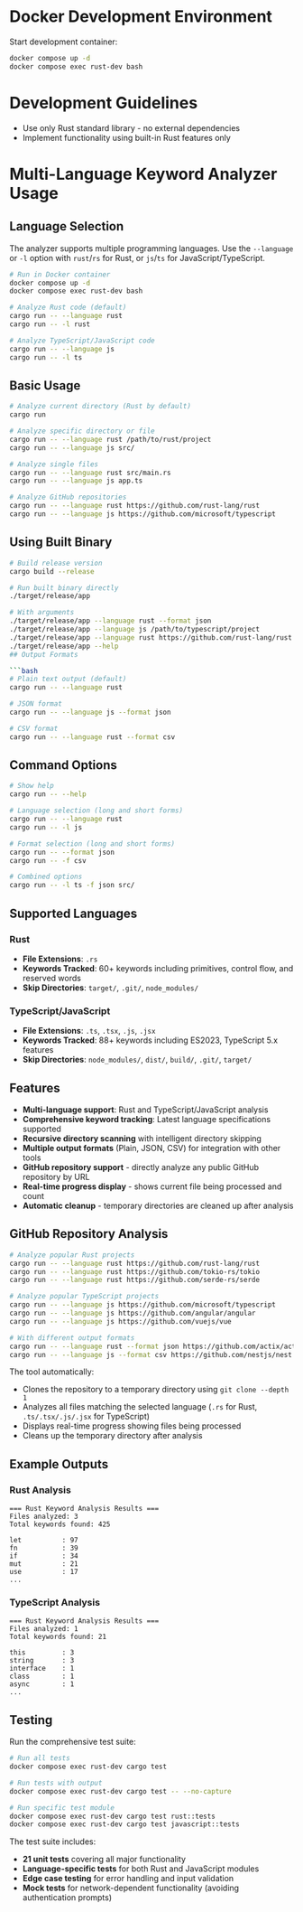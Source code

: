# Docker Development Environment

Start development container:
```bash
docker compose up -d
docker compose exec rust-dev bash
```

# Development Guidelines

- Use only Rust standard library - no external dependencies
- Implement functionality using built-in Rust features only

# Multi-Language Keyword Analyzer Usage

## Language Selection

The analyzer supports multiple programming languages. Use the `--language` or `-l` option with `rust`/`rs` for Rust, or `js`/`ts` for JavaScript/TypeScript.

```bash
# Run in Docker container
docker compose up -d
docker compose exec rust-dev bash

# Analyze Rust code (default)
cargo run -- --language rust
cargo run -- -l rust

# Analyze TypeScript/JavaScript code
cargo run -- --language js
cargo run -- -l ts
```

## Basic Usage

```bash
# Analyze current directory (Rust by default)
cargo run

# Analyze specific directory or file
cargo run -- --language rust /path/to/rust/project
cargo run -- --language js src/

# Analyze single files
cargo run -- --language rust src/main.rs
cargo run -- --language js app.ts

# Analyze GitHub repositories
cargo run -- --language rust https://github.com/rust-lang/rust
cargo run -- --language js https://github.com/microsoft/typescript
```

## Using Built Binary

```bash
# Build release version
cargo build --release

# Run built binary directly
./target/release/app

# With arguments
./target/release/app --language rust --format json
./target/release/app --language js /path/to/typescript/project
./target/release/app --language rust https://github.com/rust-lang/rust
./target/release/app --help
## Output Formats

```bash
# Plain text output (default)
cargo run -- --language rust

# JSON format
cargo run -- --language js --format json

# CSV format
cargo run -- --language rust --format csv
```

## Command Options

```bash
# Show help
cargo run -- --help

# Language selection (long and short forms)
cargo run -- --language rust
cargo run -- -l js

# Format selection (long and short forms)
cargo run -- --format json
cargo run -- -f csv

# Combined options
cargo run -- -l ts -f json src/
```

## Supported Languages

### Rust
- **File Extensions**: `.rs`
- **Keywords Tracked**: 60+ keywords including primitives, control flow, and reserved words
- **Skip Directories**: `target/`, `.git/`, `node_modules/`

### TypeScript/JavaScript  
- **File Extensions**: `.ts`, `.tsx`, `.js`, `.jsx`
- **Keywords Tracked**: 88+ keywords including ES2023, TypeScript 5.x features
- **Skip Directories**: `node_modules/`, `dist/`, `build/`, `.git/`, `target/`

## Features

- **Multi-language support**: Rust and TypeScript/JavaScript analysis
- **Comprehensive keyword tracking**: Latest language specifications supported
- **Recursive directory scanning** with intelligent directory skipping
- **Multiple output formats** (Plain, JSON, CSV) for integration with other tools
- **GitHub repository support** - directly analyze any public GitHub repository by URL
- **Real-time progress display** - shows current file being processed and count
- **Automatic cleanup** - temporary directories are cleaned up after analysis

## GitHub Repository Analysis

```bash
# Analyze popular Rust projects
cargo run -- --language rust https://github.com/rust-lang/rust
cargo run -- --language rust https://github.com/tokio-rs/tokio
cargo run -- --language rust https://github.com/serde-rs/serde

# Analyze popular TypeScript projects
cargo run -- --language js https://github.com/microsoft/typescript
cargo run -- --language js https://github.com/angular/angular
cargo run -- --language js https://github.com/vuejs/vue

# With different output formats
cargo run -- --language rust --format json https://github.com/actix/actix-web
cargo run -- --language js --format csv https://github.com/nestjs/nest
```

The tool automatically:
- Clones the repository to a temporary directory using `git clone --depth 1`
- Analyzes all files matching the selected language (`.rs` for Rust, `.ts/.tsx/.js/.jsx` for TypeScript)
- Displays real-time progress showing files being processed
- Cleans up the temporary directory after analysis

## Example Outputs

### Rust Analysis
```
=== Rust Keyword Analysis Results ===
Files analyzed: 3
Total keywords found: 425

let          : 97
fn           : 39
if           : 34
mut          : 21
use          : 17
...
```

### TypeScript Analysis
```
=== Rust Keyword Analysis Results ===
Files analyzed: 1
Total keywords found: 21

this         : 3
string       : 3
interface    : 1
class        : 1
async        : 1
...
```

## Testing

Run the comprehensive test suite:

```bash
# Run all tests
docker compose exec rust-dev cargo test

# Run tests with output
docker compose exec rust-dev cargo test -- --no-capture

# Run specific test module
docker compose exec rust-dev cargo test rust::tests
docker compose exec rust-dev cargo test javascript::tests
```

The test suite includes:
- **21 unit tests** covering all major functionality
- **Language-specific tests** for both Rust and JavaScript modules
- **Edge case testing** for error handling and input validation
- **Mock tests** for network-dependent functionality (avoiding authentication prompts)